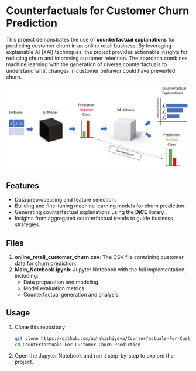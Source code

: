 # Counterfactuals for Customer Churn Prediction

This project demonstrates the use of **counterfactual explanations** for predicting customer churn in an online retail business. By leveraging explainable AI (XAI) techniques, the project provides actionable insights for reducing churn and improving customer retention. The approach combines machine learning with the generation of diverse counterfactuals to understand what changes in customer behavior could have prevented churn.

![Counterfactual Explanation Process](Counterfactuals_Explained.png)


## Features
- Data preprocessing and feature selection.
- Building and fine-tuning machine learning models for churn prediction.
- Generating counterfactual explanations using the **DiCE** library.
- Insights from aggregated counterfactual trends to guide business strategies.

## Files
1. **online_retail_customer_churn.csv**: The CSV file containing customer data for churn prediction.
2. **Main_Notebook.ipynb**: Jupyter Notebook with the full implementation, including:
   - Data preparation and modeling.
   - Model evaluation metrics.
   - Counterfactual generation and analysis.

## Usage
1. Clone this repository:
   ```bash
   git clone https://github.com/aghakishiyeva/Counterfactuals-For-Customer-Churn-Prediction
   cd Counterfactuals-For-Customer-Churn-Prediction

2. Open the Jupyter Notebook and run it step-by-step to explore the project.
